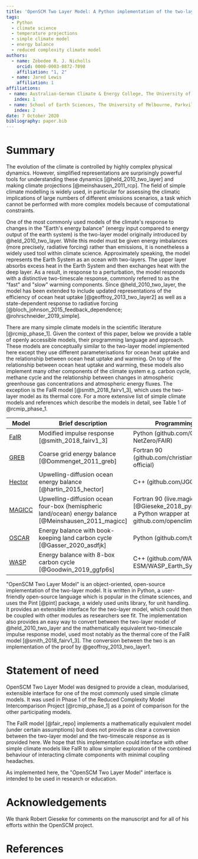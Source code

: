 ```yaml
---
title: 'OpenSCM Two Layer Model: A Python implementation of the two-layer climate model'
tags:
  - Python
  - climate science
  - temperature projections
  - simple climate model
  - energy balance
  - reduced complexity climate model
authors:
  - name: Zebedee R. J. Nicholls
    orcid: 0000-0003-0872-7098
    affiliation: "1, 2"
  - name: Jared Lewis
    affiliation: 1
affiliations:
 - name: Australian-German Climate & Energy College, The University of Melbourne, Parkville, Victoria, Australia
   index: 1
 - name: School of Earth Sciences, The University of Melbourne, Parkville, Victoria, Australia
   index: 2
date: 7 October 2020
bibliography: paper.bib
---
```


# Summary

The evolution of the climate is controlled by highly complex physical dynamics.
However, simplified representations are surprisingly powerful tools for understanding these dynamics [@held_2010_two_layer] and making climate projections [@meinshausen_2011_rcp].
The field of simple climate modelling is widely used, in particular for assessing the climatic implications of large numbers of different emissions scenarios, a task which cannot be performed with more complex models because of computational constraints.

One of the most commonly used models of the climate's response to changes in the "Earth's energy balance"
(energy input compared to energy output of the earth system) is the two-layer model originally introduced by @held_2010_two_layer.
While this model must be given energy imbalances (more precisely, radiative forcing) rather than emissions, it is nonetheless a widely used tool within climate science.
Approximately speaking, the model represents the Earth System as an ocean with two-layers.
The upper layer absorbs excess heat in the Earth System and then exchanges heat with the deep layer.
As a result, in response to a perturbation, the model responds with a distinctive two-timescale response, commonly referred to as the "fast" and "slow" warming components.
Since @held_2010_two_layer, the model has been extended to include updated representations of the efficiency of ocean heat uptake [@geoffroy_2013_two_layer2] as well as a state-dependent response to radiative forcing [@bloch_johnson_2015_feedback_dependence; @rohrschneider_2019_simple].

There are many simple climate models in the scientific literature [@rcmip_phase_1].
Given the context of this paper, below we provide a table of openly accessible models, their programming language and approach.
These models are conceptually similar to the two-layer model implemented here except they use different parameterisations for ocean heat uptake and the relationship between ocean heat uptake and warming.
On top of the relationship between ocean heat uptake and warming, these models also implement many other components of the climate system e.g. carbon cycle, methane cycle and the relationship between changes in atmospheric greenhouse gas concentrations and atmospheric energy fluxes.
The exception is the FaIR model [@smith_2018_fairv1_3], which uses the two-layer model as its thermal core.
For a more extensive list of simple climate models and references which describe the models in detail, see Table 1 of @rcmip_phase_1.

| Model | Brief description | Programming language |
|-------|-------------------|----------------------|
| [FaIR](https://github.com/OMS-NetZero/FAIR) | Modified impulse response [@smith_2018_fairv1_3] | Python (github.com/OMS-NetZero/FAIR) |
| [GREB](https://github.com/christianstassen/greb-official) | Coarse grid energy balance [@Dommenget_2011_greb] | Fortran 90 (github.com/christianstassen/greb-official) |
| [Hector](https://github.com/JGCRI/hector) | Upwelling-diffusion ocean energy balance [@hartin_2015_hector] | C++ (github.com/JGCRI/hector) |
| [MAGICC](http://magicc.org) | Upwelling-diffusion ocean four-box (hemispheric land/ocean) energy balance [@Meinshausen_2011_magicc] | Fortran 90 (live.magicc.org, Pymagicc [@Gieseke_2018_pymagicc] provides a Python wrapper at github.com/openclimatedata/pymagicc) |
| [OSCAR](https://github.com/tgasser/OSCAR) | Energy balance with book-keeping land carbon cycle [@Gasser_2020_asdfjk] | Python (github.com/tgasser/OSCAR) |
| [WASP](https://github.com/WASP-ESM/WASP_Earth_System_Model) | Energy balance with 8-box carbon cycle [@Goodwin_2019_ggfp6s] | C++ (github.com/WASP-ESM/WASP_Earth_System_Model) |

"OpenSCM Two Layer Model" is an object-oriented, open-source implementation of the two-layer model.
It is written in Python, a user-friendly open-source language which is popular in the climate sciences, and uses the Pint [@pint] package, a widely used units library, for unit handling.
It provides an extensible interface for the two-layer model, which could then be coupled with other modules as researchers see fit.
The implementation also provides an easy way to convert between the two-layer model of @held_2010_two_layer and the mathematically equivalent two-timescale impulse response model, used most notably as the thermal core of the FaIR model [@smith_2018_fairv1_3].
The conversion between the two is an implementation of the proof by @geoffroy_2013_two_layer1.

# Statement of need

OpenSCM Two Layer Model was designed to provide a clean, modularised, extensible interface for one of the most commonly used simple climate models.
It was used in Phase 1 of the Reduced Complexity Model Intercomparison Project [@rcmip_phase_1] as a point of comparison for the other participating models.

The FaIR model [@fair_repo] implements a mathematically equivalent model (under certain assumptions) but does not provide as clear a conversion between the two-layer model and the two-timescale response as is provided here.
We hope that this implementation could interface with other simple climate models like FaIR to allow simpler exploration of the combined behaviour of interacting climate components with minimal coupling headaches.

As implemented here, the "OpenSCM Two Layer Model" interface is intended to be used in research or education.

# Acknowledgements

We thank Robert Gieseke for comments on the manuscript and for all of his efforts within the OpenSCM project.

# References
